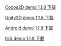 [Cocos2D demo 1.1.8 下载](http://doc-10010986.cos.myqcloud.com/gvoice/VoiceTutorial_cocos2dx.zip)

[Unity3D demo 1.1.8 下载](http://doc-10010986.cos.myqcloud.com/gvoice/unity_demo.zip)

[Android demo 1.1.8 下载](http://doc-10010986.cossh.myqcloud.com/gvoice/android_demo_1.1.8.rar)  

[IOS demo 1.1.8 下载](http://imgcache.tce.fsphere.cn/image/mc.qcloudimg.com/static/archive/1da3c426b3f18fdbed1d1915b213cc06/ios_demo_1.1.8.zip)  